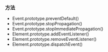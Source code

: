 ### 方法
* Event.prototype.preventDefault()
* Event.prototype.stopPropagation()
* Event.prototype.stopImmediatePropagation()
* Element.prototype.addEventListener()
* Element.prototype.removeEventListener()
* Element.prototype.dispatchEvent()
